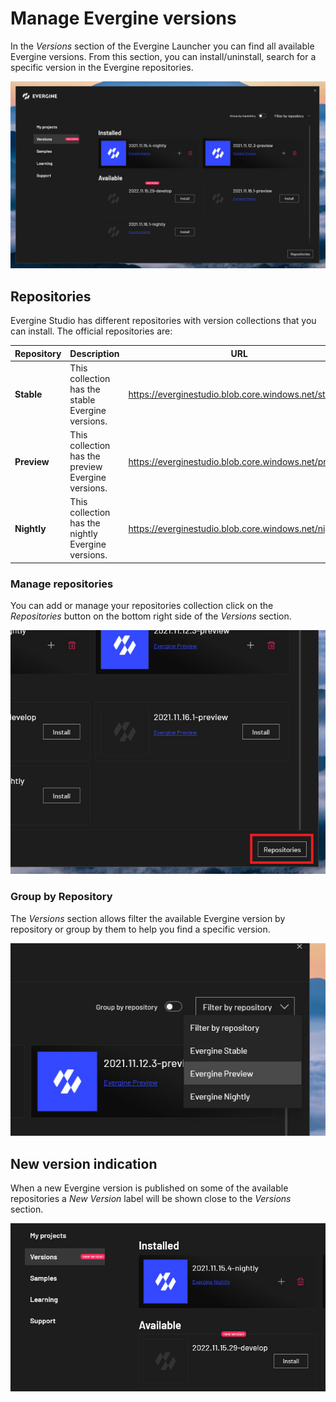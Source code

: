 # Manage Evergine versions

In the _Versions_ section of the Evergine Launcher you can find all available Evergine versions. From this section, you can install/uninstall, search for a specific version in the Evergine repositories.

![Evergine versions](images/VersionManagement.jpg)

## Repositories

Evergine Studio has different repositories with version collections that you can install. The official repositories are:

| Repository  | Description                                        | URL                                                  |
| ----------- | -------------------------------------------------- | ---------------------------------------------------- |
| **Stable** | This collection has the stable Evergine versions.  | https://everginestudio.blob.core.windows.net/stable  |
| **Preview** | This collection has the preview Evergine versions. | https://everginestudio.blob.core.windows.net/preview |
| **Nightly** | This collection has the nightly Evergine versions. | https://everginestudio.blob.core.windows.net/nightly |

### Manage repositories

You can add or manage your repositories collection click on the _Repositories_ button on the bottom right side of the _Versions_ section.

![Repositories button](images/Repositories.jpg)

### Group by Repository

The _Versions_ section allows filter the available Evergine version by repository or group by them to help you find a specific version.

![Repository filter](images/RepositoryFilter.jpg)

## New version indication

When a new Evergine version is published on some of the available repositories a _New Version_ label will be shown close to the _Versions_ section.

![New available version](images/NewVersion.jpg)
